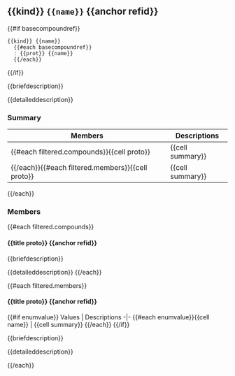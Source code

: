 ## {{kind}} `{{name}}` {{anchor refid}}

{{#if basecompoundref}}
```{{language}}
{{kind}} {{name}}
  {{#each basecompoundref}}
  : {{prot}} {{name}}
  {{/each}}
```
{{/if}}

{{briefdescription}}

{{detaileddescription}}

### Summary

 Members | Descriptions 
-|-
{{#each filtered.compounds}}{{cell proto}} | {{cell summary}}
{{/each}}{{#each filtered.members}}{{cell proto}} | {{cell summary}}
{{/each}}

### Members

{{#each filtered.compounds}}
#### {{title proto}} {{anchor refid}}

{{briefdescription}}

{{detaileddescription}}
{{/each}}

{{#each filtered.members}}
#### {{title proto}} {{anchor refid}}

{{#if enumvalue}}
 Values | Descriptions 
-|-
{{#each enumvalue}}{{cell name}} | {{cell summary}}
{{/each}}
{{/if}}

{{briefdescription}}

{{detaileddescription}}

{{/each}}
